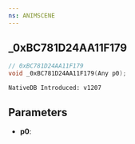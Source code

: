 ```yaml
---
ns: ANIMSCENE
---
```

## _0xBC781D24AA11F179

```c
// 0xBC781D24AA11F179
void _0xBC781D24AA11F179(Any p0);
```

```
NativeDB Introduced: v1207
```

## Parameters
* **p0**:
